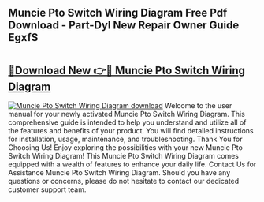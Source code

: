 ## Muncie Pto Switch Wiring Diagram Free Pdf Download - Part-Dyl New Repair Owner Guide EgxfS

# <h2><a href="http://dfl0rhn.blite.top/?on=Muncie+Pto+Switch+Wiring+Diagram">🔗Download New 👉🔴 Muncie Pto Switch Wiring Diagram</a></h2>

[![Muncie Pto Switch Wiring Diagram download](https://i.imgur.com/lujVjoI.png)](http://dfl0rhn.blite.top/?on=Muncie+Pto+Switch+Wiring+Diagram)
Welcome to the user manual for your newly activated Muncie Pto Switch Wiring Diagram. This comprehensive guide is intended to help you understand and utilize all of the features and benefits of your product. You will find detailed instructions for installation, usage, maintenance, and troubleshooting. Thank You for Choosing Us! Enjoy exploring the possibilities with your new Muncie Pto Switch Wiring Diagram! This Muncie Pto Switch Wiring Diagram comes equipped with a wealth of features to enhance your daily life. Contact Us for Assistance Muncie Pto Switch Wiring Diagram. Should you have any questions or concerns, please do not hesitate to contact our dedicated customer support team.
